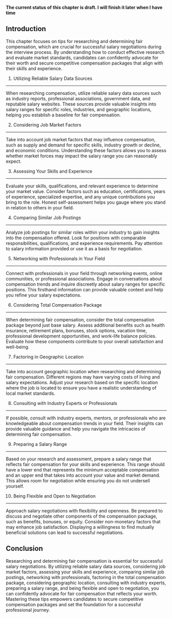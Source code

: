 **The current status of this chapter is draft. I will finish it later when I have time**

Introduction
------------

This chapter focuses on tips for researching and determining fair compensation, which are crucial for successful salary negotiations during the interview process. By understanding how to conduct effective research and evaluate market standards, candidates can confidently advocate for their worth and secure competitive compensation packages that align with their skills and experience.

1. Utilizing Reliable Salary Data Sources
-----------------------------------------

When researching compensation, utilize reliable salary data sources such as industry reports, professional associations, government data, and reputable salary websites. These sources provide valuable insights into salary ranges for specific roles, industries, and geographic locations, helping you establish a baseline for fair compensation.

2. Considering Job Market Factors
---------------------------------

Take into account job market factors that may influence compensation, such as supply and demand for specific skills, industry growth or decline, and economic conditions. Understanding these factors allows you to assess whether market forces may impact the salary range you can reasonably expect.

3. Assessing Your Skills and Experience
---------------------------------------

Evaluate your skills, qualifications, and relevant experience to determine your market value. Consider factors such as education, certifications, years of experience, specialized expertise, and any unique contributions you bring to the role. Honest self-assessment helps you gauge where you stand in relation to others in your field.

4. Comparing Similar Job Postings
---------------------------------

Analyze job postings for similar roles within your industry to gain insights into the compensation offered. Look for positions with comparable responsibilities, qualifications, and experience requirements. Pay attention to salary information provided or use it as a basis for negotiation.

5. Networking with Professionals in Your Field
----------------------------------------------

Connect with professionals in your field through networking events, online communities, or professional associations. Engage in conversations about compensation trends and inquire discreetly about salary ranges for specific positions. This firsthand information can provide valuable context and help you refine your salary expectations.

6. Considering Total Compensation Package
-----------------------------------------

When determining fair compensation, consider the total compensation package beyond just base salary. Assess additional benefits such as health insurance, retirement plans, bonuses, stock options, vacation time, professional development opportunities, and work-life balance policies. Evaluate how these components contribute to your overall satisfaction and well-being.

7. Factoring in Geographic Location
-----------------------------------

Take into account geographic location when researching and determining fair compensation. Different regions may have varying costs of living and salary expectations. Adjust your research based on the specific location where the job is located to ensure you have a realistic understanding of local market standards.

8. Consulting with Industry Experts or Professionals
----------------------------------------------------

If possible, consult with industry experts, mentors, or professionals who are knowledgeable about compensation trends in your field. Their insights can provide valuable guidance and help you navigate the intricacies of determining fair compensation.

9. Preparing a Salary Range
---------------------------

Based on your research and assessment, prepare a salary range that reflects fair compensation for your skills and experience. This range should have a lower end that represents the minimum acceptable compensation and an upper end that takes into account your value and market demand. This allows room for negotiation while ensuring you do not undersell yourself.

10. Being Flexible and Open to Negotiation
------------------------------------------

Approach salary negotiations with flexibility and openness. Be prepared to discuss and negotiate other components of the compensation package, such as benefits, bonuses, or equity. Consider non-monetary factors that may enhance job satisfaction. Displaying a willingness to find mutually beneficial solutions can lead to successful negotiations.

Conclusion
----------

Researching and determining fair compensation is essential for successful salary negotiations. By utilizing reliable salary data sources, considering job market factors, assessing your skills and experience, comparing similar job postings, networking with professionals, factoring in the total compensation package, considering geographic location, consulting with industry experts, preparing a salary range, and being flexible and open to negotiation, you can confidently advocate for fair compensation that reflects your worth. Mastering these tips empowers candidates to secure competitive compensation packages and set the foundation for a successful professional journey.
